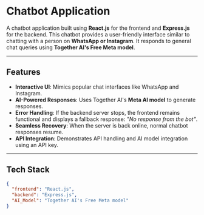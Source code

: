 # Chatbot Application

A chatbot application built using **React.js** for the frontend and **Express.js** for the backend. This chatbot provides a user-friendly interface similar to chatting with a person on **WhatsApp or Instagram**. It responds to general chat queries using **Together AI's Free Meta model**.

---

## Features

- **Interactive UI**: Mimics popular chat interfaces like WhatsApp and Instagram.
- **AI-Powered Responses**: Uses Together AI's **Meta AI model** to generate responses.
- **Error Handling**: If the backend server stops, the frontend remains functional and displays a fallback response: *"No response from the bot"*.
- **Seamless Recovery**: When the server is back online, normal chatbot responses resume.
- **API Integration**: Demonstrates API handling and AI model integration using an API key.

---

## Tech Stack

```json
{
  "frontend": "React.js",
  "backend": "Express.js",
  "AI_Model": "Together AI's Free Meta model"
}

```
